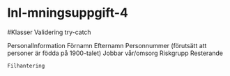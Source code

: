 # Inl-mningsuppgift-4

#Klasser 
  Validering 
    try-catch

  PersonalInformation
    Förnamn
    Efternamn
    Personnummer (förutsätt att personer är födda på 1900-talet)
    Jobbar vår/omsorg
    Riskgrupp
    Resterande

    Filhantering
    
    
    
